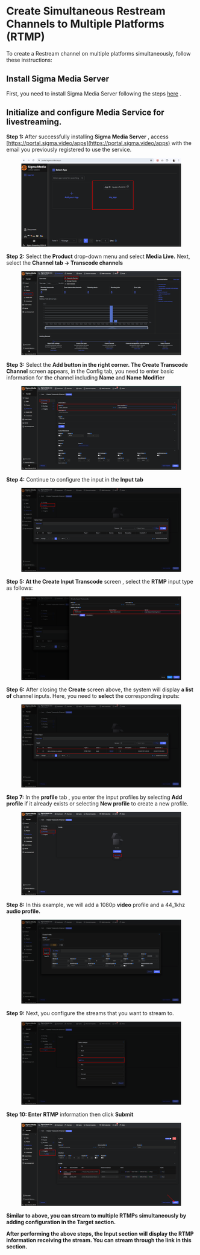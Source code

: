 # Create Simultaneous Restream Channels to Multiple Platforms (RTMP)

To create a Restream channel on multiple platforms simultaneously, follow these instructions:

## Install Sigma Media Server <a href="#cai-dat-sigma-media-server" id="cai-dat-sigma-media-server"></a>

First, you need to install Sigma Media Server following the steps [here](https://docs-vngcloud-vn.translate.goog/vng-cloud-document/vn/vcdn/loai-hinh-dich-vu/transcoding/cai-dat-sigma-media-server) .

## Initialize and configure Media Service for livestreaming. <a href="#khoi-tao-va-cau-hinh-dich-vu-media-service-de-livestream" id="khoi-tao-va-cau-hinh-dich-vu-media-service-de-livestream"></a>

**Step 1:** After successfully installing **Sigma Media Server** , access [https://portal.sigma.video/apps](https://portal.sigma.video/apps) with the email you previously registered to use the service.

<figure><img src="../../../../.gitbook/assets/image (28) (1) (1) (1).png" alt=""><figcaption></figcaption></figure>

**Step 2:** Select the **Product** drop-down menu and select **Media Live.** Next, select the **Channel tab -> Transcode channels**

<figure><img src="../../../../.gitbook/assets/image (29) (1) (1) (1).png" alt=""><figcaption></figcaption></figure>

**Step 3:** Select the **Add button in the right corner. The Create Transcode Channel** screen appears, in the Config tab, you need to enter basic information for the channel including **Name** and **Name Modifier**

<figure><img src="../../../../.gitbook/assets/image (30) (1) (1) (1).png" alt=""><figcaption></figcaption></figure>

**Step 4:** Continue to configure the input in the **Input tab**

<figure><img src="../../../../.gitbook/assets/image (31) (1) (1) (1).png" alt=""><figcaption></figcaption></figure>

**Step 5: At the Create Input Transcode** screen , select the **RTMP** input type as follows:

<figure><img src="../../../../.gitbook/assets/image (32) (1) (1) (1).png" alt=""><figcaption></figcaption></figure>

**Step 6:** After closing the **Create** screen above, the system will display **a list of** channel inputs. Here, you need to **select** the corresponding inputs:

<figure><img src="../../../../.gitbook/assets/image (33) (1) (1) (1).png" alt=""><figcaption></figcaption></figure>

**Step 7:** In the **profile** tab , you enter the input profiles by selecting **Add profile** if it already exists or selecting **New profile** to create a new profile.

<figure><img src="../../../../.gitbook/assets/image (34) (1) (1) (1).png" alt=""><figcaption></figcaption></figure>

**Step 8:** In this example, we will add a 1080p **video** profile and a 44\_1khz **audio profile.**

<figure><img src="../../../../.gitbook/assets/image (35) (1) (1) (1).png" alt=""><figcaption></figcaption></figure>

**Step 9:** Next, you configure the streams that you want to stream to.

<figure><img src="../../../../.gitbook/assets/image (36) (1) (1) (1).png" alt=""><figcaption></figcaption></figure>

**Step 10: Enter RTMP** information then click **Submit**

<figure><img src="../../../../.gitbook/assets/image (37) (1) (1) (1).png" alt=""><figcaption></figcaption></figure>

**Similar to above, you can stream to multiple RTMPs simultaneously by adding configuration in the Target section.**

**After performing the above steps, the Input section will display the RTMP information receiving the stream. You can stream through the link in this section.**
